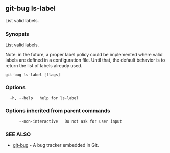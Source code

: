## git-bug ls-label

List valid labels.

### Synopsis

List valid labels.

Note: in the future, a proper label policy could be implemented where valid labels are defined in a configuration file. Until that, the default behavior is to return the list of labels already used.

```
git-bug ls-label [flags]
```

### Options

```
  -h, --help   help for ls-label
```

### Options inherited from parent commands

```
      --non-interactive   Do not ask for user input
```

### SEE ALSO

* [git-bug](git-bug.md)	 - A bug tracker embedded in Git.

